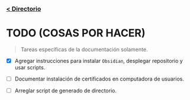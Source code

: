 ### [< Directorio](./directorio.md)
# TODO (COSAS POR HACER)
> Tareas específicas de la documentación solamente.

- [x] Agregar instrucciones para instalar `Obsidian`, desplegar repositorio y usar scripts.
- [ ] Documentar instalación de certificados en computadora de usuarios.
- [ ] Arreglar script de generado de directorio.

